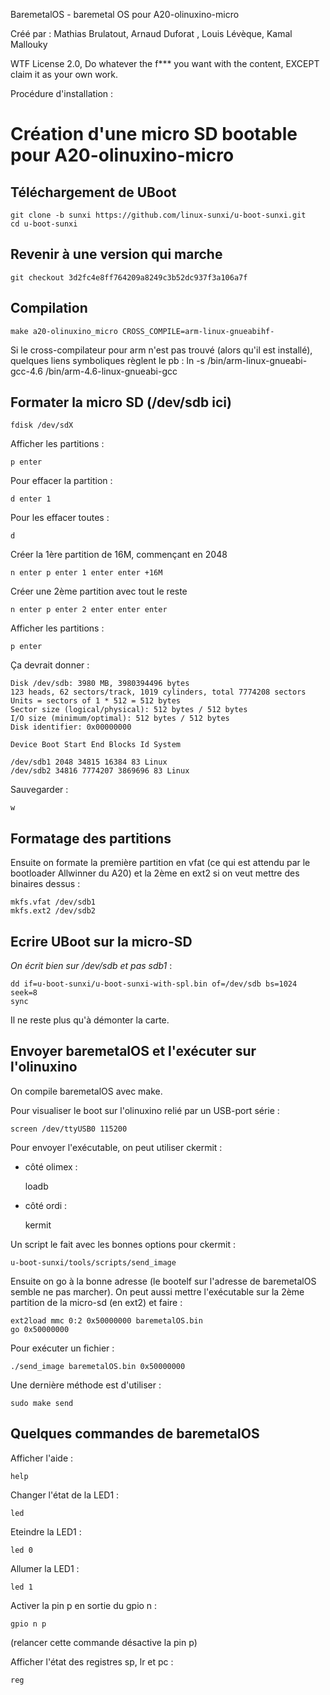 BaremetalOS - baremetal OS pour A20-olinuxino-micro

Créé par : Mathias Brulatout, Arnaud Duforat <neokeld>, Louis Lévèque, Kamal Mallouky

WTF License 2.0, 
Do whatever the f*** you want with the content, EXCEPT claim it as your own work.


Procédure d'installation :

Création d'une micro SD bootable pour A20-olinuxino-micro
=========================================================

Téléchargement de UBoot
-----------------------
    git clone -b sunxi https://github.com/linux-sunxi/u-boot-sunxi.git
    cd u-boot-sunxi

Revenir à une version qui marche
--------------------------------

    git checkout 3d2fc4e8ff764209a8249c3b52dc937f3a106a7f

Compilation
-----------

    make a20-olinuxino_micro CROSS_COMPILE=arm-linux-gnueabihf-
Si le cross-compilateur pour arm n'est pas trouvé
(alors qu'il est installé), quelques liens symboliques règlent le pb :
    ln -s /bin/arm-linux-gnueabi-gcc-4.6 /bin/arm-4.6-linux-gnueabi-gcc

Formater la micro SD (/dev/sdb ici)
-----------------------------------

    fdisk /dev/sdX

Afficher les partitions :

    p enter

Pour effacer la partition :

    d enter 1

Pour les effacer toutes :

    d

Créer la 1ère partition de 16M, commençant en 2048

    n enter p enter 1 enter enter +16M

Créer une 2ème partition avec tout le reste

    n enter p enter 2 enter enter enter

Afficher les partitions :

    p enter

Ça devrait donner :

    Disk /dev/sdb: 3980 MB, 3980394496 bytes
    123 heads, 62 sectors/track, 1019 cylinders, total 7774208 sectors
    Units = sectors of 1 * 512 = 512 bytes
    Sector size (logical/physical): 512 bytes / 512 bytes
    I/O size (minimum/optimal): 512 bytes / 512 bytes
    Disk identifier: 0x00000000
    
    Device Boot Start End Blocks Id System
    
    /dev/sdb1 2048 34815 16384 83 Linux
    /dev/sdb2 34816 7774207 3869696 83 Linux

Sauvegarder :

    w

Formatage des partitions
------------------------

Ensuite on formate la première partition en vfat (ce qui est attendu par le bootloader Allwinner du A20) et la 2ème en ext2 si on veut mettre des binaires dessus :

    mkfs.vfat /dev/sdb1
    mkfs.ext2 /dev/sdb2

Ecrire UBoot sur la micro-SD
----------------------------

*On écrit bien sur /dev/sdb et pas sdb1* :

    dd if=u-boot-sunxi/u-boot-sunxi-with-spl.bin of=/dev/sdb bs=1024 seek=8
    sync

Il ne reste plus qu'à démonter la carte.

Envoyer baremetalOS et l'exécuter sur l'olinuxino
-------------------------------------------------

On compile baremetalOS avec make.

Pour visualiser le boot sur l'olinuxino relié par un USB-port série :

    screen /dev/ttyUSB0 115200

Pour envoyer l'exécutable, on peut utiliser ckermit :
- côté olimex :

    loadb

- côté ordi :

    kermit

Un script le fait avec les bonnes options pour ckermit :

    u-boot-sunxi/tools/scripts/send_image

Ensuite on go à la bonne adresse (le bootelf sur l'adresse de baremetalOS semble ne pas marcher).
On peut aussi mettre l'exécutable sur la 2ème partition de la micro-sd (en ext2)
et faire :

    ext2load mmc 0:2 0x50000000 baremetalOS.bin
    go 0x50000000

Pour exécuter un fichier :

    ./send_image baremetalOS.bin 0x50000000

Une dernière méthode est d'utiliser :

    sudo make send

Quelques commandes de baremetalOS
---------------------------------

Afficher l'aide :

    help

Changer l'état de la LED1 :

    led

Eteindre la LED1 :

    led 0

Allumer la LED1 :

    led 1

Activer la pin p en sortie du gpio n :

    gpio n p

(relancer cette commande désactive la pin p)

Afficher l'état des registres sp, lr et pc :

    reg
